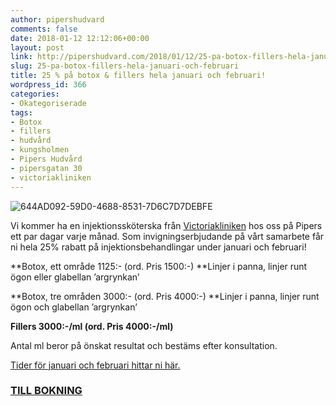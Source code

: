 ```yaml
---
author: pipershudvard
comments: false
date: 2018-01-12 12:12:06+00:00
layout: post
link: http://pipershudvard.com/2018/01/12/25-pa-botox-fillers-hela-januari-och-februari/
slug: 25-pa-botox-fillers-hela-januari-och-februari
title: 25 % på botox & fillers hela januari och februari!
wordpress_id: 366
categories:
- Okategoriserade
tags:
- Botox
- fillers
- hudvård
- kungsholmen
- Pipers Hudvård
- pipersgatan 30
- victoriakliniken
---
```


![644AD092-59D0-4688-8531-7D6C7D7DEBFE](https://pipershudvard.files.wordpress.com/2018/01/644ad092-59d0-4688-8531-7d6c7d7debfe.jpeg?w=600)

Vi kommer ha en injektionssköterska från [Victoriakliniken](https://www.victoriakliniken.com/behandlingar/injektionsbehandlingar/) hos oss på Pipers ett par dagar varje månad. Som invigningserbjudande på vårt samarbete får ni hela 25% rabatt på injektionsbehandlingar under januari och februari!

**Botox, ett område 1125:- (ord. Pris 1500:-) **Linjer i panna, linjer runt ögon eller glabellan ’argrynkan’

**Botox, tre områden 3000:- (ord. Pris 4000:-) **Linjer i panna, linjer runt ögon och glabellan ’argrynkan’

**Fillers 3000:-/ml (ord. Pris 4000:-/ml)**

Antal ml beror på önskat resultat och bestäms efter konsultation.

[Tider för januari och februari hittar ni här.](http://pipershudvard.com/botox-fillers-victoriakliniken/)


### [TILL BOKNING](https://pipershudvard.wordpress.com/kontakta-oss/)
